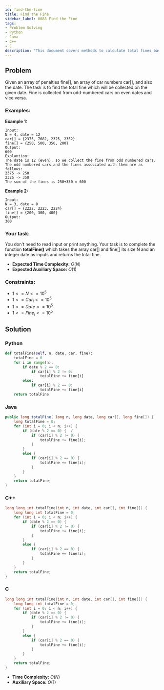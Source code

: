 ```yaml
---
id: find-the-fine
title: Find the Fine
sidebar_label: 0088 Find the Fine
tags:
- Problem Solving
- Python
- Java
- C++
- C
description: "This document covers methods to calculate total fines based from the cars in various programming languages."
---
```


## Problem

Given an array of penalties fine[], an array of car numbers car[], and also the date. The task is to find the total fine which will be collected on the given date. Fine is collected from odd-numbered cars on even dates and vice versa.

### Examples:
**Example 1:**
```
Input:
N = 4, date = 12
car[] = {2375, 7682, 2325, 2352}
fine[] = {250, 500, 350, 200}
Output:
600
Explantion:
The date is 12 (even), so we collect the fine from odd numbered cars. The odd numbered cars and the fines associated with them are as follows:
2375 -> 250
2325 -> 350
The sum of the fines is 250+350 = 600
```

**Example 2:**
```
Input:
N = 3, date = 8
car[] = {2222, 2223, 2224}
fine[] = {200, 300, 400}
Output:
300
```

### Your task:

You don't need to read input or print anything. Your task is to complete the function **totalFine()** which takes the array car[] and fine[] its size N and an integer date as inputs and returns the total fine.

- **Expected Time Complexity:** $O(N)$
- **Expected Auxiliary Space:** $O(1)$

### Constraints:

- $1<=N<=10^5$
- $1 <= Car_i <= 10^5$
- $1 <= Date <= 10^5$
- $1 <= Fine_i <= 10^5$

## Solution
### Python
```python
def totalFine(self, n, date, car, fine):
    totalFine = 0
    for i in range(n):
        if date % 2 == 0:  
            if car[i] % 2 != 0:  
                totalFine += fine[i]
        else:  
            if car[i] % 2 == 0:  
                totalFine += fine[i]
    return totalFine
```

### Java
```java
public long totalFine( long n, long date, long car[], long fine[]) {
    long totalFine = 0;
    for (int i = 0; i < n; i++) {
        if (date % 2 == 0) {  /
            if (car[i] % 2 != 0) {  
                totalFine += fine[i];
            }
        } 
        else {  
            if (car[i] % 2 == 0) {  
                totalFine += fine[i];
            }
        }
    }
    return totalFine;  
}
```

### C++
```cpp
long long int totalFine(int n, int date, int car[], int fine[]) {
    long long int totalFine = 0;
    for (int i = 0; i < n; i++) {
        if (date % 2 == 0) {  
            if (car[i] % 2 != 0) {  
                totalFine += fine[i];
            }
        } 
        else {  
            if (car[i] % 2 == 0) {  
                totalFine += fine[i];
            }
        }
    }
    return totalFine;
}
```

### C
```c
long long int totalFine(int n, int date, int car[], int fine[]) {
    long long int totalFine = 0;
    for (int i = 0; i < n; i++) {
        if (date % 2 == 0) {
            if (car[i] % 2 != 0) {
                totalFine += fine[i];
            }
        } 
        else {
            if (car[i] % 2 == 0) {
                totalFine += fine[i];
            }
        }
    }
    return totalFine;
}
```

- **Time Complexity:** $O(N)$
- **Auxiliary Space:** $O(1)$